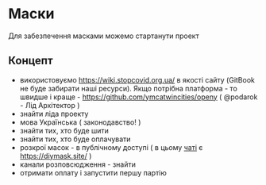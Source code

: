 # Маски

Для забезпечення масками можемо стартанути проект

## Концепт
- використовуємо https://wiki.stopcovid.org.ua/ в якості сайту (GitBook не буде забирати наші ресурси). Якщо потрібна платформа - то швидше і краще - https://github.com/ymcatwincities/openy ( @podarok - Лід Архітектор )
- знайти ліда проекту
- мова Українська ( законодавство! )
- знайти тих, хто буде шити
- знайти тих, хто буде оплачувати
- розкрої масок - в публічному доступі ( в цьому [чаті](https://discord.gg/TcUPt5J) є https://diymask.site/ )
- канали розповсюдження - знайти
- отримати оплату і запустити першу партію
